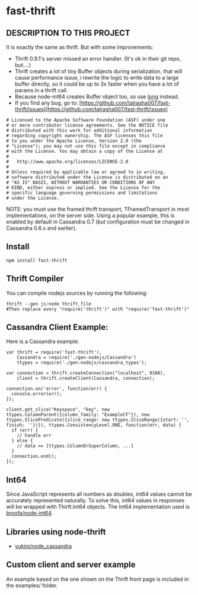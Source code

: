 # fast-thrift
## DESCRIPTION TO THIS PROJECT
  It is exactly the same as thrift. But with some improvements:
  
  - Thrift 0.9.1's server missed an error handler. (It's ok in their git repo, but....)
  - Thrift creates a lot of tiny Buffer objects during serialization, that will cause performance issue, i rewrite the
   logic to write data to a large buffer directly, so it could be up to 3x faster when you have a lot of params in a thrift call.
  - Because node-int64 creates Buffer object too, so use [long](https://www.npmjs.org/package/long) instead.
  - If you find any bug, go to: [https://github.com/talrasha007/fast-thrift/issues](https://github.com/talrasha007/fast-thrift/issues)

```
# Licensed to the Apache Software Foundation (ASF) under one
# or more contributor license agreements. See the NOTICE file
# distributed with this work for additional information
# regarding copyright ownership. The ASF licenses this file
# to you under the Apache License, Version 2.0 (the
# "License"); you may not use this file except in compliance
# with the License. You may obtain a copy of the License at
#
#   http://www.apache.org/licenses/LICENSE-2.0
#
# Unless required by applicable law or agreed to in writing,
# software distributed under the License is distributed on an
# "AS IS" BASIS, WITHOUT WARRANTIES OR CONDITIONS OF ANY
# KIND, either express or implied. See the License for the
# specific language governing permissions and limitations
# under the License.
```

NOTE: you must use the framed thrift transport, TFramedTransport in most
implementations, on the server side. Using a popular example, this is enabled
by default in Cassandra 0.7 (but configuration must be changed in Cassandra
0.6.x and earlier).

## Install

    npm install fast-thrift 

## Thrift Compiler

You can compile nodejs sources by running the following:

    thrift --gen js:node thrift_file
    #Then replace every "require('thrift')" with "require('fast-thrift')"

## Cassandra Client Example:

Here is a Cassandra example:

    var thrift = require('fast-thrift'),
        Cassandra = require('./gen-nodejs/Cassandra')
        ttypes = require('./gen-nodejs/cassandra_types');

    var connection = thrift.createConnection("localhost", 9160),
        client = thrift.createClient(Cassandra, connection);

    connection.on('error', function(err) {
      console.error(err);
    });

    client.get_slice("Keyspace", "key", new ttypes.ColumnParent({column_family: "ExampleCF"}), new ttypes.SlicePredicate({slice_range: new ttypes.SliceRange({start: '', finish: ''})}), ttypes.ConsistencyLevel.ONE, function(err, data) {
      if (err) {
        // handle err
      } else {
        // data == [ttypes.ColumnOrSuperColumn, ...]
      }
      connection.end();
    });

<a name="int64"></a>
## Int64

Since JavaScript represents all numbers as doubles, int64 values cannot be accurately represented naturally. To solve this, int64 values in responses will be wrapped with Thirft.Int64 objects. The Int64 implementation used is [broofa/node-int64](https://github.com/broofa/node-int64).

## Libraries using node-thrift

* [yukim/node_cassandra](https://github.com/yukim/node_cassandra)

## Custom client and server example

An example based on the one shown on the Thrift front page is included in the examples/ folder.
